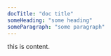 ```yaml
---
docTitle: "doc title"
someHeading: "some heading"
someParagraph: "some paragraph"
---
```


this is content.
